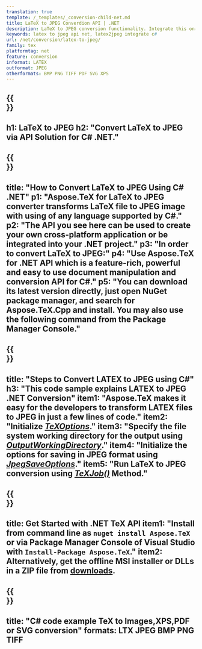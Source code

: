 ```yaml
---
translation: true
template: /_templates/_conversion-child-net.md
title: LaTeX to JPEG Converdion API | .NET
description: LaTeX to JPEG conversion functionality. Integrate this on-premise .NET library into your project or use cross-platform applications to convert LaTeX to JPEG.
keywords: latex to jpeg api net, latex2jpeg integrate c#
url: /net/conversion/latex-to-jpeg/
family: tex
platformtag: net
feature: conversion
informat: LATEX
outformat: JPEG 
otherformats: BMP PNG TIFF PDF SVG XPS
---
```



{{<section banner>}}
---
h1: LaTeX to JPEG
h2: "Convert LaTeX to JPEG via API Solution for C# .NET."
---

{{<section overview>}}
---
title: "How to Convert LaTeX to JPEG Using C# .NET"
p1: "Aspose.TeX for LaTeX to JPEG converter transforms LaTeX file to JPEG image with using of any language supported by C#."
p2: "The API you see here can be used to create your own cross-platform application or be integrated into your .NET project."
p3: "In order to convert LaTeX to JPEG:"
p4: "Use Aspose.TeX for .NET API which is a feature-rich, powerful and easy to use document manipulation and conversion API for C#."
p5: "You can download its latest version directly, just open NuGet package manager, and search for Aspose.TeX.Cpp and install. You may also use the following command from the Package Manager Console."
---

{{<section feature1>}}
---
title: "Steps to Convert LATEX to JPEG using C#"
h3: "This code sample explains LATEX to JPEG .NET Conversion"
item1: "Aspose.TeX makes it easy for the developers to transform LATEX files to JPEG in just a few lines of code."
item2: "Initialize [*TeXOptions*](https://reference.aspose.com/tex/net/aspose.tex/texoptions/)."
item3: "Specify the file system working directory for the output using [*OutputWorkingDirectory*](https://reference.aspose.com/tex/net/aspose.tex/texoptions/outputworkingdirectory/)."
item4: "Initialize the options for saving in JPEG format using [*JpegSaveOptions*](https://reference.aspose.com/tex/net/aspose.tex.presentation.image/jpegsaveoptions/)."
item5: "Run LaTeX to JPEG conversion using [*TeXJob()*](https://reference.aspose.com/tex/net/aspose.tex/texjob/) Method."
---

{{<section feature2>}}
---
title: Get Started with .NET TeX API
item1: "Install from command line as ```nuget install Aspose.TeX``` or via Package Manager Console of Visual Studio with ```Install-Package Aspose.TeX```."
item2: Alternatively, get the offline MSI installer or DLLs in a ZIP file from [downloads](https://releases.aspose.com/tex/net).
---

{{<section widget>}}
---
title: "C# code example TeX to Images,XPS,PDF or SVG conversion"
formats: LTX JPEG BMP PNG TIFF
---
